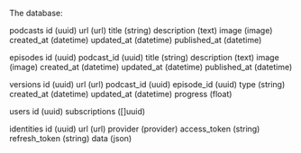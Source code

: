 The database:

podcasts
id (uuid)
url (url)
title (string)
description (text)
image (image)
created_at (datetime)
updated_at (datetime)
published_at (datetime)

episodes
id (uuid)
podcast_id (uuid)
title (string)
description (text)
image (image)
created_at (datetime)
updated_at (datetime)
published_at (datetime)

versions
id (uuid)
url (url)
podcast_id (uuid)
episode_id (uuid)
type (string)
created_at (datetime)
updated_at (datetime)
progress (float)

users
id (uuid)
subscriptions ([]uuid)

identities
id (uuid)
url (url)
provider (provider)
access_token (string)
refresh_token (string)
data (json)
